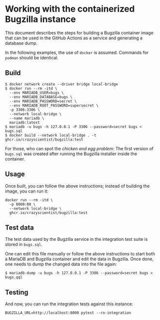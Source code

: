 # Working with the containerized Bugzilla instance

This document describes the steps for building a Bugzilla container image that can be used in the 
GitHub Actions as a service and generating a database dump.

In the following examples, the use of `docker` is assumed. Commands for `podman` should be 
identical.

## Build

```shell
$ docker network create --driver bridge local-bridge
$ docker run --rm -itd \
  --env MARIADB_USER=bugs \
  --env MARIADB_DATABASE=bugs \
  --env MARIADB_PASSWORD=secret \
  --env MARIADB_ROOT_PASSWORD=supersecret \
  -p 3306:3306 \
  --network local-bridge \
  --name mariadb \
  mariadb:latest
$ mariadb -u bugs -h 127.0.0.1 -P 3306 --password=secret bugs < bugs.sql
$ docker build --network local-bridge . -t ghcr.io/crazyscientist/bugzilla:test
```

For those, who can spot the _chicken and egg problem_: The first version of `bugs.sql` was
created after running the Bugzilla installer inside the container.

## Usage

Once built, you can follow the above instructions; instead of building
the image, you can run it:

```shell
docker run --rm -itd \
  -p 8000:80 \
  --network local-bridge \
  ghcr.io/crazyscientist/bugzilla:test
```

## Test data

The test data used by the Bugzilla service in the integration test suite is stored in `bugs.sql`.

One can edit this file manually or follow the above instructions to start both a MariaDB and 
Bugzilla container and edit the data in Bugzilla. Once done, one needs to dump the changed data into 
the file again:

```shell
$ mariadb-dump -u bugs -h 127.0.0.1 -P 3306 --password=secret bugs > bugs.qql
```

## Testing
And now, you can run the integration tests against this instance:

```shell
BUGZILLA_URL=http://localhost:8000 pytest --ro-integration
```
